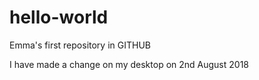 # hello-world
Emma's first repository in GITHUB

I have made a change on my desktop on 2nd August 2018
